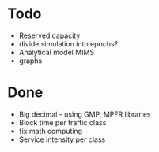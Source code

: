 
# Todo

- Reserved capacity
- divide simulation into epochs?
- Analytical model MIMS
- graphs

# Done

- Big decimal - using GMP, MPFR libraries
- Block time per traffic class
- fix math computing
- Service intensity per class
